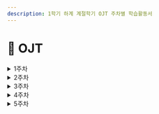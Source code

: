 ```yaml
---
description: 1학기 하계 계절학기 OJT 주차별 학습활동서
---
```


# 📑 OJT

<details>

<summary>1주차</summary>



■ 응용 소프트웨어의 유형 및 특성 훈련 (1) 상용 소프트웨어의 특성 및 유형 : 상업적 목적이나 판매를 목적으로 생산되나, 홍보를 위한 무료 소프트웨어도 포함할 수 있으며, 산업의 특성에 따라 산업 범용 소프트웨어와 산업 특화 소프트웨어로 구분된다. (2) 서비스 제공 소프트웨어의 특성 및 유형 : 개발된 소프트웨어의 판매가 아닌 특정한 사용자의 요구사항만을 구현함을 목적으로 생산되며, 신규 기능 개발, 기존에 개발된 기능 개선, 사용자 요구 기능의 추가 개발, 구현된 시스템의 통합을 위한 소프트웨어의 개발 등으로 유형을 분류할 수 있다.

* 신규 개발 소프트웨어
* 기능 개선 소프트웨어
* 추가 개발 소프트웨어
* 시스템 통합 소프트웨어 ■ 소프트웨어 테스트의 기본 원칙 훈련 (1) 소프트웨어 테스트의 원리 (2) 소프트웨어 테스트 프로세스 (3) 소프트웨어 테스트 산출물 (4) 소프트웨어 테스트의 유형
* 프로그램 실행 여부
* 테스트 기법
* 테스트에 대한 시각
* 테스트 목적
* 테스트 종류 ■ 테스트 케이스와 테스트 오라클의 이해에 대한 훈련 (1) 테스트 케이스의 개념
* 명세 기반 테스트의 설계 산출물로, 특정한 프로그램의 일부분 또는 경로에 따라 수행하거나, 특정한 요구사항을 준수하는지 확인하기 위해 설계된 입력 값, 실행 조건, 기대 결과로 구성된 테스트 항목의 명세서를 말한다 (2) 테스트 케이스 작성
* 테스트 케이스의 정확성, 재사용성, 간결성 보장을 위해 아래의 절차에 따라 작성한다 (3) 테스트 오라클의 개념
* 테스트 오라클 정의
* 테스트 오라클 유형
* 오라클 적용 방안 ■ 애플리케이션 테스트 시나리오 작성 훈련 (1) 테스트 시나리오의 이해 : 테스트 수행을 위한 여러 테스트 케이스의 집합으로서, 테스트 케이스의 동작 순서를 기술한 문서이며 테스트를 위한 절차를 명세한 문서이다. 테스트 수행 절차를 미리 정함으로써 설계 단계에서 중요시되던 요구사항이나 대안 흐름과 같은 테스트 항목을 빠짐없이 테스트하기 위함이다. (2) 테스트 시나리오 작성 시 유의점 :테스트 시나리오 분리 작성, 고객의 요구사항과 설계 문서 등을 토대로 테스트 시나리오를 작성한다. 각 테스트 항목은 식별자 번호, 순서 번호, 테스트 데이터, 테스트 케이스, 예상 결과, 확인 등의 항목을 포함하여 작성한다. (3) 테스트 환경 구축의 이해 :개발된 응용 소프트웨어가 실제 운영 시스템에서 정상적으로 작동하는지 테스트할 수 있도록 하기 위하여 실제 운영 시스템과 동일 또는 유사한 사양의 하드웨어, 소프트웨어, 네트워크 등의 시설을 구축하는 활동이다 (4) 테스트 환경 구축의 유형 : 하드웨어 기반의 테스트 환경 구축, 소프트웨어 기반의 테스트 환경 구축, 가상 시스템 기반의 테스트 환경 구축

</details>

<details>

<summary>2주차</summary>



■ 테스트 시나리오 작성 및 테스트 환경 구축하기 훈련 (1) 기존에 수립된 테스트 계획을 검토한다.

* 테스트 목적, 범위 설정 및 테스트 전략을 수립한다.
* 테스트 일정 계획을 검토한다. (2) 테스트 조직 및 역할을 정의한다
* 각 테스트 참가 조직별 역할 및 책임을 정의한다
* 각 단계별 테스트 조직 및 역할을 정의한다 (3) 통합 테스트를 위한 테스트 데이터, 시작 및 종료 조건을 준비한다 (4) 테스트 방식, 대상과 범위를 반영한 테스트 시나리오를 정의한다. (5) 작성된 테스트 시나리오를 수행하기 위한 테스트 환경을 준비한다. ■ 통합 테스트 수행 방법 훈련 (1) 통합 테스트의 개념 : 애플리케이션 통합 테스트는 소프트웨어 각 모듈 간의 인터페이스 관련 오류 및 결함을 찾아내기 위한 체계적인 테스트 기법이다. (2) 통합 테스트의 목적 : 단위 테스트가 끝난 모듈 또는 컴포넌트 단위의 프로그램이 설계 단계에서 제시한 애플리케이션과 동일한 구조와 기능으로 구현된 것인지를 확인하는 것이다. (3) 통합 테스트 수행 방법의 분류 : 일반적으로 점증적인 방법과 비점증적인 방식으로 나눌 수 있다. 비점증적인 빅뱅 방식은 모든 컴포넌트를 사전에 통합하여 전체 프로그램을 한꺼번에 테스트하는 것을 말하며, 점증적인 방법은 다시 상향식 통합과 하향식 통합 방식으로 구분할 수 있다. (4) 하향식 통합(Top Down) : 메인 제어 모듈(프로그램)로부터 아래 방향으로 제어의 경로를 따라 이동하면서 하향식으로 통합하면서 테스트를 진행하며, 메인 제어 모듈에 통합되는 하위 모듈과 최하위 모듈은 ‘깊이-우선’ 또는 ‘너비-우선’ 방식으로 통합된다. (5) 상향식 통합(Bottom Up) : 애플리케이션 구조에서 최하위 레벨의 모듈 또는 컴포넌트로부터 위쪽 방향으로 제어의 경로를 따라 이동하면서 구축과 테스트를 시작한다. (6) 회귀 테스팅(Regression Testing) : 통합 테스트가 완료된 후에 변경된 모듈이나 컴포넌트가 있다면 새로운 오류 여부를 확인하기 위해 회귀 테스트를 수행할 수 있다. ■ 테스트 자동화 도구 수행 훈련

1. 테스트 자동화 : 테스트 자동화란 테스트 도구를 활용하여 반복적인 테스트 작업을 스크립트 형태로 구현함으로써, 테스트 시간 단축과 인력 투입 비용을 최소화하는 한편, 쉽고 효율적인 테스트를 수행할 수 있는 방법이다.
2. 테스트 자동화 도구 유형 : (가) 정적 분석 도구는 만들어진 애플리케이션을 실행하지 않고 분석하는 방법이다. (나) 대부분의 경우 소스 코드에 대한 코딩 표준, 코딩 스타일, 코드 복잡도 및 남은 결함을 발견하기 위하여 사용한다. (다) 테스트를 수행하는 사람이 작성된 소스 코드에 대한 이해를 바탕으로 도구를 이용해서 분석하는 것을 말한다
3. 테스트 실행 도구 : 이 도구는 테스트를 위해 작성된 스크립트를 실행한다. 작성된 스크립트는 각 스크립트마다 특정 데이터와 테스트 수행 방법을 포함하고 있으며, 데이터 주도 접근 방식과 키워드 주도 접근 방식으로 나눌 수 있다.

</details>

<details>

<summary>3주차</summary>



■ 애플리케이션 테스트 결과 분석 훈련 (1) 테스트 결과 분석 : 소프트웨어의 결함을 말할 때 에러(Error), 결함(Defect), 결점(Fault), 버그(Bug), 실패(Failure)와 같은 용어가 사용되며, 이런 용어들의 정의를 다음과 같이 정리할 수 있다 (2) 테스트 완료 조건은 단위 테스트, 통합 테스트, 시스템 테스트, 인수 테스트 등 각 단계별 테스트를 언제 어떤 상황에서 종료할 것인지를 결정하는 것이다. 이러한 완료 조건은 프로젝트 특성에 따라 일정, 비용, 조직 등에 제약이 있으므로, 최적의 완료 조건을 계획하여야 한다. (3) 테스트 리포팅은 모든 테스트가 완료되면, 테스트 계획과 테스트 케이스 설계부터 단계별 테스트 시나리오, 테스트 결과까지 모두 포함된 문서를 작성한다. 테스트 계획, 소요 비용, 테스트 결과로 판단 가능한 대상 소프트웨어의 품질 상태를 포함한 문서를 작성한다. 품질상태는 정량화된 품질 지표인 테스트 성공률, 테스트 커버리지, 발생한 결함의 수와 결함의 중요도 등이 포함된다. (4) 테스트 결함 관리란 각 단계별 테스트 수행 후 발생한 결함의 재발 방지를 위해, 유사 결함 발견 시 처리 시간 단축을 위해 결함을 추적하고 관리하는 활동이다. ■ 절차형 SQL 훈련 (1) 절차형 SQL의 개념은 타 개발 언어와 유사하게 SQL에도 절차 지향적인 프로그램이 가능하며, 이를 이용하여 SQL문의 연속적인 실행이나 조건에 따른 분기, 반복 등의 제어를 활용하여 다양한 기능을 수행하는 저장 모듈을 생성하고 쉽게 활용할 수 있다. 이는 DB 작업의 고효율화를 기반으로 높은 생산성을 확보할 수 있게 해 준다. (2) 특징은 BEGIN/END의 Block화된 구조로 되어 있어 각 기능별로 모듈화가 가능하다. 조건문, 반복문 등 단일 SQL 문장으로는 실행하기 어려운 연속적인 작업을 처리하는 데에 적합하다. 비즈니스 로직을 캡슐화하여 데이터 관리를 단순화하고 무결성 유지 및 일관성 보장이 가능하다. 일련의 작업에 필요한 데이터를 DBMS 내부에서 직접 처리하기 때문에 일반적으로 Input/Output Packet이 적다. 타 절차형 언어에 비해 작업의 효율성은 낮은 편이다. DBMS 벤더별 차이가 있어서 벤더가 다른 환경에 이식하는 경우 수정 및 재컴파일이 필요하다 (3) 절차형 SQL의 구성은 DECLARE: 대상이 되는 프로시저, 사용자 정의함수 등을 정의, BEGIN: 프로시저, 사용자 정의함수가 실행되는 시작점, END: 프로시저, 사용자 정의함수가 실행되는 종료점 (4) 절차형 SQL의 유형은 DBMS 벤더에 따라 P제품(O사), T제품(M사), S제품(D사) 등의 절차형 SQL이 있다. 벤더에 따라 특성성 차이가 있으나 기본적 맥락은 동일하다. 다만, 벤더가 다른 환경에 이식하는 경우 수정 및 재컴파일이 필요할 수 있다. ■ 프로시저 작성 훈련

* 프로시저는 절차형 SQL을 활용하여 특정 기능을 수행할 수 있는 트랜잭션 언어이다. 프로시저 호출을 통해 실행되며, 이를 통해 일련의 SQL 작업을 포함하는 데이터 조작어(DML: Data Manipulate Language)를 수행하는 것이 일반적이다. 시스템에서의 일일 마감 작업, 또는 일련의 배치 작업 등을 프로시저를 활용하여 관리하고 주기적으로 수행하기도 한다.
* DECLARE : 프로시저의 명칭, 변수와 인수 그리고 그에 대한 데이터 타입을 정의하는 선언부이다.
* BEGIN / END : 프로시저의 시작과 종료를 표현하는 데 필수적이며, BEGIN / END를 쌍을 이루어 추가하므로 Block을 구성한다. 다수 실행을 제어하는 기본적 단위가 되며 논리적 프로세스를 구성한다.
* CONTROL : 기본적으로는 순차적으로 처리한다. 특정 비교 조건에 따라(IF) 참인 Block 또는 문장을 실행하거나(THEN), 기타의 경우에도 조건에 맞는 Block 또는 문장을 실행한다(ELSIF 또는 ELSE). 조건에 따라 반복을 수행할 수도 있다(LOOP).
* SQL : DQL(SELECT), DML(INSERT, UPDATE, DELETE)을 주로 사용한다. 자주 사용하지는 않으나 DDL(TRUNCATE 등)을 사용하기도 한다.
* EXCEPTION : BEGIN \~ END절에서 실행되는 SQL문이 실행될 때 예외 발생 시 예외 처리 방법을 정의하는 처리부이다.
* TRANSACTION : 프로시저에서 수행된 DML 수행 내역의 DBMS의 적용 또는 취소 여부를 결정하는 처리부이다. 일반 SQL과 동일하게 최종 COMMIT / ROLLBACK 시점 이후부터 실행된 DML의 적용 / 취소를 수행한다.

</details>

<details>

<summary>4주차</summary>

■ 사용자 정의함수의 개념 훈련 ■ 사용자 정의함수는 프로시저와 동일하게 절차형 SQL을 활용하여 일련의 연산 처리 결과를 단일값으로 반환할 수 있는 절차형 SQL이다. DBMS에서 제공되는 공통적 함수 이외에 사용자가 직접 정의하고 작성한다. 사용자 정의함수의 호출을 통해 실행되며, 반환되는 단일값을 조회 또는 삽입, 수정 작업에 이용하는 것이 일반적이다. ■ 기본적인 개념 및 사용법, 문법 등은 상기 언급된 프로시저와 동일하며, 종료 시 단일값을 반환한다는 것이 프로시저와의 가장 큰 차이점이다. ■ 사용자 정의함수 및 호출쿼리 작성하기 훈련 ■ 1. 사용자 정의함수 반환값을 정의한다 ■ 2. 생성할 사용자 정의함수와 관련된 기존 테이블 및 데이터를 확인한다. ■ 3. 관련된 기존 테이블 및 데이터 간의 관계를 분석한다. ■ 4. 사용자 정의함수의 기능을 설계한다. ■ 5. 사용자 정의함수를 작성한다. ■ 6. 사용자 정의함수를 컴파일한다. ■ 트리거 작성 훈련 ■ 1. 트리거의 개념은 특정 테이블에 삽입, 수정, 삭제 등의 데이터 변경 이벤트가 발생하면 DBMS에서 자동적으로 실행되도록 구현된 프로그램을 트리거라고 한다. 이벤트는 전체 트랜잭션 대상과 각 행에 의해 발생되는 경우 모두를 포함할 수 있으며 테이블과 뷰(View), DB 작업을 대상으로 정의할 수 있다. ■ 2. 트리거의 목적은 특정 테이블에 대한 데이터 변경을 시작점으로 설정하고, 그와 관련된 작업을 자동적으로 수행하기 위해 트리거를 사용한다. 일반적으로 이벤트와 관련된 테이블의 데이터 삽입, 추가, 삭제 작업을 DBMS가 자동적으로 실행시키는 데 활용되나, 데이터 무결성 유지 및 로그 메시지 출력 등의 별도 처리를 위해 트리거를 사용하기도 한다. ■ 3. 트리거의 구성은 반환이 없다는 점, DML을 주된 목적으로 한다는 점에서는 프로시저와 유사하나, EVENT 명령어를 통해 트리거 실행을 위한 이벤트를 인지한다는 점과 외부 변수 IN, OUT이 없다는 점이 프로시저나 사용자 정의함수와 다르다.

</details>

<details>

<summary>5주차</summary>

■ 집계성 SQL 작성 훈련 ■ 1. 데이터 분석 함수는 관계형 데이터베이스에서는 단일 행 기준의 처리가 주로 이루어진다. 그러나 총합, 평균 등의 데이터 분석을 위해서는 복수 행 기준의 데이터를 모아서 처리하는 것이 필수적이다. 이와 같은 다중 행 처리를 목적으로 하는 다중 행 함수가 존재한다. ■ 2. 데이터 분석 함수의 특성은 데이터 분석을 위한 다중 행 함수의 공통적인 특성은 아래와 같다. - 단일 행을 기반으로 산출하지 않고 복수 행을 그룹별로 모아 놓고 그룹당 단일 계산 결과를 반환한다. - GROUP BY 구문을 활용하여 복수 행을 그룹핑한다. - SELECT, HAVING, ORDER BY 등의 구문에 활용한다 ■ 3. 데이터 분석 함수의 유형은 SQL 표준에서는 데이터 투플 간의 상호 연관 및 계산 분석을 위한 세 가지 함수가 있다. ■ - 집계 함수(AGGREGATE FUNCTION) ■ - 그룹 함수(GROUP FUNCTION) ■ - 윈도우 함수(WINDOW FUNCTION) ■ 4. 집계 함수의 분류는 자주 사용되는 집계 함수는 집계 특성상 숫자 유형의 계산에 사용되는 것이 대다수이나, MAX/MIN 또는 COUNT와 같이 문자열 유형의 최대/최소나 건수 계산 등에도 사용 가능하다. ■ 집계성 SQL 작성 훈련 ■ 1. 순위를 조회하는 대상 항목을 정의한다. ■ (1) 구하고자 하는 순위 대상 및 값이 있는지를 확인한다. ■ (2) 테이블 내의 순위 대상이 되는 컬럼 및 속성(문자열, 숫자 또는 날짜)을 확인한다. ■ 2. 윈도우 함수를 이용하여 순위를 구하는 SQL을 작성한다. ■ 집계 함수를 사용하여 순위 산출도 가능하지만, 더 좋은 방법은 윈도우 함수를 이용하는 것이다. 집계 함수보다 간단하게 순위 산출이 가능하며 이런 이유로 인해 유지 보수 및 수정도 쉽다 ■ 3. 소계, 중계, 총합계 수행 SQL을 작성한다. ■ 4. 집계성 SQL 명령문을 실행한다.

</details>
